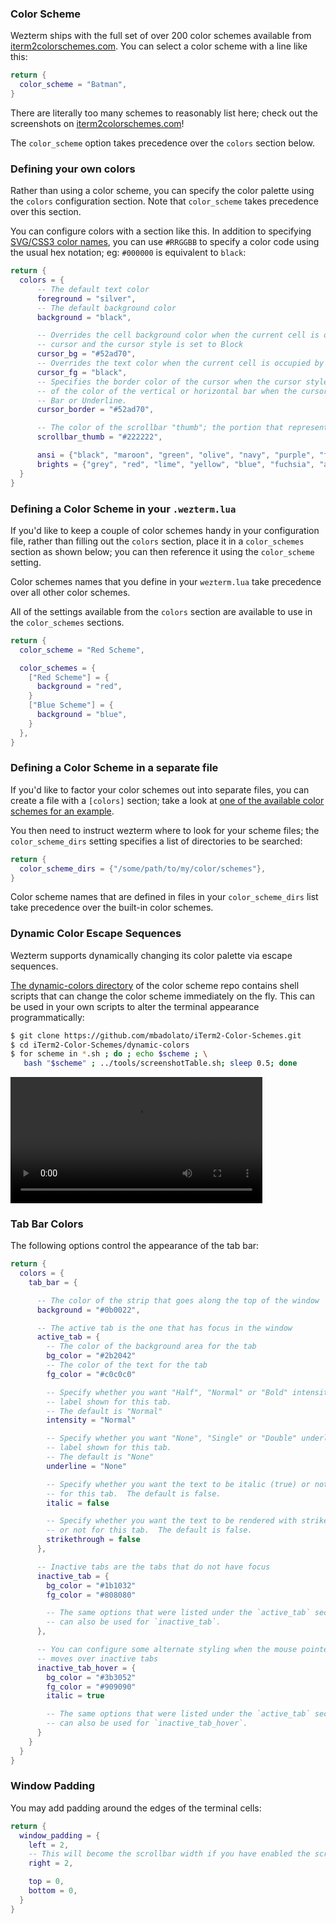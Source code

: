 ### Color Scheme

Wezterm ships with the full set of over 200 color schemes available from
[iterm2colorschemes.com](https://iterm2colorschemes.com/).  You can select a
color scheme with a line like this:

```lua
return {
  color_scheme = "Batman",
}
```

There are literally too many schemes to reasonably list here; check out the
screenshots on [iterm2colorschemes.com](https://iterm2colorschemes.com/)!

The `color_scheme` option takes precedence over the `colors` section below.

### Defining your own colors

Rather than using a color scheme, you can specify the color palette using the
`colors` configuration section.  Note that `color_scheme` takes precedence
over this section.

You can configure colors with a section like this.  In addition to specifying
[SVG/CSS3 color names](https://docs.rs/palette/0.4.1/palette/named/index.html#constants),
you can use `#RRGGBB` to specify a color code using the
usual hex notation; eg: `#000000` is equivalent to `black`:

```lua
return {
  colors = {
      -- The default text color
      foreground = "silver",
      -- The default background color
      background = "black",

      -- Overrides the cell background color when the current cell is occupied by the
      -- cursor and the cursor style is set to Block
      cursor_bg = "#52ad70",
      -- Overrides the text color when the current cell is occupied by the cursor
      cursor_fg = "black",
      -- Specifies the border color of the cursor when the cursor style is set to Block,
      -- of the color of the vertical or horizontal bar when the cursor style is set to
      -- Bar or Underline.
      cursor_border = "#52ad70",

      -- The color of the scrollbar "thumb"; the portion that represents the current viewport
      scrollbar_thumb = "#222222",

      ansi = {"black", "maroon", "green", "olive", "navy", "purple", "teal", "silver"},
      brights = {"grey", "red", "lime", "yellow", "blue", "fuchsia", "aqua", "white"},
  }
}
```

### Defining a Color Scheme in your `.wezterm.lua`

If you'd like to keep a couple of color schemes handy in your configuration
file, rather than filling out the `colors` section, place it in a
`color_schemes` section as shown below; you can then reference it using the
`color_scheme` setting.

Color schemes names that you define in your `wezterm.lua` take precedence
over all other color schemes.

All of the settings available from the `colors` section are available
to use in the `color_schemes` sections.

```lua
return {
  color_scheme = "Red Scheme",

  color_schemes = {
    ["Red Scheme"] = {
      background = "red",
    }
    ["Blue Scheme"] = {
      background = "blue",
    }
  },
}
```

### Defining a Color Scheme in a separate file

If you'd like to factor your color schemes out into separate files, you
can create a file with a `[colors]` section; take a look at [one of
the available color schemes for an example](https://github.com/wez/wezterm/blob/master/assets/colors/Builtin%20Dark.toml).

You then need to instruct wezterm where to look for your scheme files;
the `color_scheme_dirs` setting specifies a list of directories to
be searched:

```lua
return {
  color_scheme_dirs = {"/some/path/to/my/color/schemes"},
}
```

Color scheme names that are defined in files in your `color_scheme_dirs` list
take precedence over the built-in color schemes.

### Dynamic Color Escape Sequences

Wezterm supports dynamically changing its color palette via escape sequences.

[The dynamic-colors directory](https://github.com/mbadolato/iTerm2-Color-Schemes/tree/master/dynamic-colors)
of the color scheme repo contains shell scripts that can change the color
scheme immediately on the fly.  This can be used in your own scripts to alter
the terminal appearance programmatically:

```bash
$ git clone https://github.com/mbadolato/iTerm2-Color-Schemes.git
$ cd iTerm2-Color-Schemes/dynamic-colors
$ for scheme in *.sh ; do ; echo $scheme ; \
   bash "$scheme" ; ../tools/screenshotTable.sh; sleep 0.5; done
```

  <video width="80%" controls src="../screenshots/wezterm-dynamic-colors.mp4" loop></video>

### Tab Bar Colors

The following options control the appearance of the tab bar:

```lua
return {
  colors = {
    tab_bar = {

      -- The color of the strip that goes along the top of the window
      background = "#0b0022",

      -- The active tab is the one that has focus in the window
      active_tab = {
        -- The color of the background area for the tab
        bg_color = "#2b2042"
        -- The color of the text for the tab
        fg_color = "#c0c0c0"

        -- Specify whether you want "Half", "Normal" or "Bold" intensity for the
        -- label shown for this tab.
        -- The default is "Normal"
        intensity = "Normal"

        -- Specify whether you want "None", "Single" or "Double" underline for
        -- label shown for this tab.
        -- The default is "None"
        underline = "None"

        -- Specify whether you want the text to be italic (true) or not (false)
        -- for this tab.  The default is false.
        italic = false

        -- Specify whether you want the text to be rendered with strikethrough (true)
        -- or not for this tab.  The default is false.
        strikethrough = false
      },

      -- Inactive tabs are the tabs that do not have focus
      inactive_tab = {
        bg_color = "#1b1032"
        fg_color = "#808080"

        -- The same options that were listed under the `active_tab` section above
        -- can also be used for `inactive_tab`.
      },

      -- You can configure some alternate styling when the mouse pointer
      -- moves over inactive tabs
      inactive_tab_hover = {
        bg_color = "#3b3052"
        fg_color = "#909090"
        italic = true

        -- The same options that were listed under the `active_tab` section above
        -- can also be used for `inactive_tab_hover`.
      }
    }
  }
}
```


### Window Padding

You may add padding around the edges of the terminal cells:

```lua
return {
  window_padding = {
    left = 2,
    -- This will become the scrollbar width if you have enabled the scrollbar!
    right = 2,

    top = 0,
    bottom = 0,
  }
}
```


